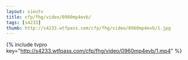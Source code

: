```yaml
--- 
layout: sieutv
title: cfp/fhg/video/0960mp4evb/
tags: [s4233]
thumb: http://s4233.wtfpass.com/cfp/fhg/video/0960mp4evb/1.jpg
---
```

{% include tvpro key="http://s4233.wtfpass.com/cfp/fhg/video/0960mp4evb/1.mp4" %} 
